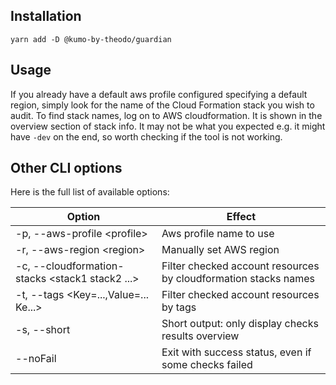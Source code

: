 ## Installation

```[sh]
yarn add -D @kumo-by-theodo/guardian
```

## Usage

If you already have a default aws profile configured specifying a default region, simply look for the name of the Cloud Formation stack you wish to audit. To find stack names, log on to AWS cloudformation. It is shown in the overview section of stack info. It may not be what you expected e.g. it might have `-dev` on the end, so worth checking if the tool is not working.

## Other CLI options

Here is the full list of available options:

| Option                                            | Effect                                                          |
| ------------------------------------------------- | --------------------------------------------------------------- |
| -p, --aws-profile \<profile\>                     | Aws profile name to use                                         |
| -r, --aws-region \<region\>                       | Manually set AWS region                                         |
| -c, --cloudformation-stacks \<stack1 stack2 ...\> | Filter checked account resources by cloudformation stacks names |
| -t, --tags \<Key=...,Value=... Ke...\>            | Filter checked account resources by tags                        |
| -s, --short                                       | Short output: only display checks results overview              |
| --noFail                                          | Exit with success status, even if some checks failed            |
